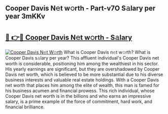 ## Cooper Davis N𝚎t w𝚘rth - Part-v7O S𝚊lary per year 3mKKv

# <h2><a href="http://gc47q3.nevu.top/?p=Cooper+Davis">🔗 👉🔴 Cooper Davis N𝚎t w𝚘rth - S𝚊lary</a></h2>

[![Cooper Davis N𝚎t W𝚘rth](https://i.imgur.com/Oavwk0R.jpeg)](http://gc47q3.nevu.top/?p=Cooper+Davis)
What is Cooper Davis n𝚎t w𝚘rth? What is Cooper Davis s𝚊lary per year?
This affluent individual's Cooper Davis net worth is considerable, positioning him among the wealthiest in his sector. His yearly earnings are significant, but they are overshadowed by Cooper Davis net worth, which is believed to be more substantial due to his diverse business interests and valuable real estate holdings. With a Cooper Davis net worth that places him among the elite of wealth, this man is famed for his business acumen and financial prowess. This rich individual, whose Cooper Davis net worth is in the billions and who earns an impressive salary, is a prime example of the force of commitment, hard work, and financial brilliance.
